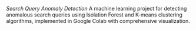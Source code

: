 *Search Query Anomaly Detection*
A machine learning project for detecting anomalous search queries using Isolation Forest and K-means clustering algorithms, implemented in Google Colab with comprehensive visualization.
